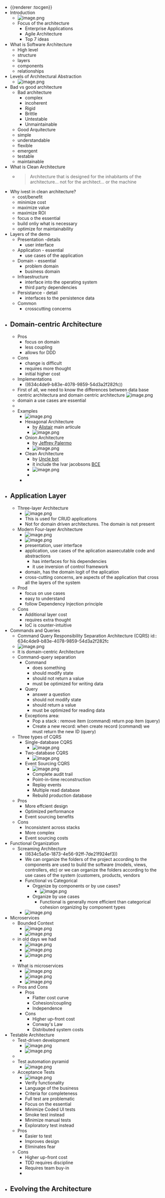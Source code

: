 - {{renderer :tocgen}}
- Introduction
	- ![image.png](../assets/image_1665952892760_0.png)
	- Focus of the architecture
		- Enterprise Applications
		- Agile Architecture
		- Top 7 ideas
- What is Software Architecture
	- High level
	- structure
	- layers
	- components
	- relationships
- Levels of Architectural Abstraction
	- ![image.png](../assets/image_1665898189089_0.png)
- Bad vs good architecture
	- Bad architecture
		- complex
		- incoherent
		- Rigid
		- Brittle
		- Untestable
		- Unmaintainable
	- Good Arquitecture
	- simple
	- understandable
	- flexible
	- emergent
	- testable
	- maintainable
- What is Clean Architecture
	- > Architecture that is designed for the inhabitants of the architecture... not for the architect... or the machine
- Why ivest in clean architecture?
	- cost/benefit
	- minimize cost
	- maximize value
	- maximize ROI
	- focus o the essential
	- build onliy what is necessary
	- optimize for maintainability
- Layers of the demo
	- Presentation -details
		- user interface
	- Application - essential
		- use cases of the application
	- Domain - essential
		- problem domain
		- business domain
	- Infraestructure
		- interface into the operating system
		- third party dependencies
	- Persistance - detail
		- interfaces to the persistence data
	- Common
		- crosscutting concerns
- ## Domain-centric Architecture
	- Pros
		- focus on domain
		- less coupling
		- allows for DDD
	- Cons
		- change is difficult
		- requires more thought
		- initial higher cost
	- Implementations
		- ((634c4de9-b83e-4078-9859-54d3a2f282fc))
	- First of all, we need to know the differences between data base centric architectura and domain centric architecture 
	  ![image.png](../assets/image_1665900505040_0.png)
	- domain a use cases are essential
	-
	- Examples
		- ![image.png](../assets/image_1665903725199_0.png)
		- Hexagonal Architecture
			- by [Alistair](https://alistair.cockburn.us/hexagonal-architecture/) main articule
			- ![image.png](../assets/image_1665903247074_0.png)
		- Onion Architecture
			- by [Jeffrey Palermo](https://jeffreypalermo.com/2008/07/the-onion-architecture-part-2/)
			- ![image.png](../assets/image_1665903282469_0.png)
		- Clean Architecture
			- by [Uncle bot](https://blog.cleancoder.com/uncle-bob/2012/08/13/the-clean-architecture.html)
			- it include the Ivar jacobsons [BCE](https://magnus-k-karlsson.blogspot.com/2019/03/entity-control-boundary-ecb-pattern.html)
			- ![image.png](../assets/image_1665903405217_0.png)
			-
		-
- ## Application Layer
	- Three-layer Architecture
		- ![image.png](../assets/image_1665942568675_0.png)
		- This is used for CRUD applications
		- Not for domain driven architectures. The domain is not present
	- Modern Four-layer Architecture
		- ![image.png](../assets/image_1665942742549_0.png)
		- ![image.png](../assets/image_1665943454673_0.png)
		- presentation, user interface
		- application, use cases of the aplication asaxecutable code and abstractions
			- has interfaces for his dependencies
			- it use inversion of control framework
		- domain, has the domain logit of the aplication
		- cross-cutting concerns, are aspects of the application that cross all the layers of the system
	- Prod
		- focus on use cases
		- easy to understand
		- follow Dependency Injection principle
	- Cons
		- Additional layer cost
		- requires extra thought
		- IoC is counter-intuitive
- Commands and Queries
	- Command Query Responsibility Separation Architecture (CQRS)
	  id:: 634c4de9-b83e-4078-9859-54d3a2f282fc
	- ![image.png](../assets/image_1665945889867_0.png)
	- It is domain-centric Architecture
	- Command-query separation
		- Command
			- does something
			- should modify state
			- should not return a value
			- must be optimized for writing data
		- Query
			- answer a question
			- should not modify state
			- should return a value
			- must be optimized for reading data
		- Exceptions area:
			- Pop a stack : remove item (command) return pop item (query)
			- Create a new record: when create record (command) we must return the new ID (query)
	- Three types of CQRS
		- Single-database CQRS
			- ![image.png](../assets/image_1665946087800_0.png)
		- Two-database CQRS
			- ![image.png](../assets/image_1665946239679_0.png)
		- Event Sourcing CQRS
			- ![image.png](../assets/image_1665946535153_0.png)
			- Complete audit trail
			- Point-in-time reconstruction
			- Replay events
			- Multiple read database
			- Rebuild production database
	- Pros
		- More effcient design
		- Optimized performance
		- Event sourcing benefits
	- Cons
		- Inconsistent across stacks
		- More complex
		- Event sourcing costs
- Functional Organization
	- Screaming Architecture
		- ((634c5a5e-1873-4e56-92ff-7de21f924ef3))
		- We can organize the folders of the project according to the components are used to build the software (models, views, controllers, etc) or we can organize the folders according to the use cases of the system (customers, products, vendors
		- Functional vs Categorical
			- Organize by components or by use cases?
				- ![image.png](../assets/image_1665948763929_0.png)
			- Organize by use cases
				- Functional is generally more efficient than categorical cohesion organizing by component types
		- ![image.png](../assets/image_1665949364100_0.png)
- Microservices
	- Bounded Context
		- ![image.png](../assets/image_1665951717860_0.png)
		- ![image.png](../assets/image_1665951780027_0.png)
	- in old days we had
		- ![image.png](../assets/image_1665951829705_0.png)
		- ![image.png](../assets/image_1665951885009_0.png)
		- ![image.png](../assets/image_1665951955446_0.png)
		-
	- What is microservices
		- ![image.png](../assets/image_1665952082224_0.png)
		- ![image.png](../assets/image_1665952227326_0.png)
		- ![image.png](../assets/image_1665952311177_0.png)
	- Pros and Cons
		- Pros
			- Flatter cost curve
			- Cohesion/coupling
			- Independence
		- Cons
			- Higher up-front cost
			- Conway's Law
			- Distributed system costs
- Testable Architecture
	- Test-driven development
		- ![image.png](../assets/image_1665958574243_0.png)
		- ![image.png](../assets/image_1665958753364_0.png)
	-
	- Test automation pyramid
		- ![image.png](../assets/image_1665958882753_0.png)
	- Acceptance Tests
		- ![image.png](../assets/image_1665959068704_0.png)
		- Verify functionality
		- Language of the business
		- Criteria for completeness
		- Full test are problematic
		- Focus on the essential
		- Minimize Coded UI tests
		- Smoke test instead
		- Minimize manual tests
		- Exploratory test instead
	- Pros
		- Easier to test
		- Improves design
		- Eliminates fear
	- Cons
		- Higher up-front cost
		- TDD requires discipline
		- Requires team buy-in
		-
- Evolving the Architecture
	-
